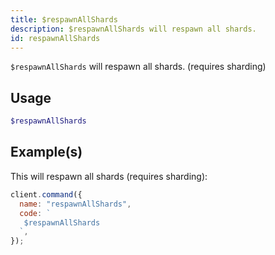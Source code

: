 ```yaml
---
title: $respawnAllShards
description: $respawnAllShards will respawn all shards.
id: respawnAllShards
---
```


`$respawnAllShards` will respawn all shards. (requires sharding)

## Usage

```php
$respawnAllShards
```

## Example(s)

This will respawn all shards (requires sharding):

```javascript
client.command({
  name: "respawnAllShards",
  code: `
   $respawnAllShards
  `,
});
```
